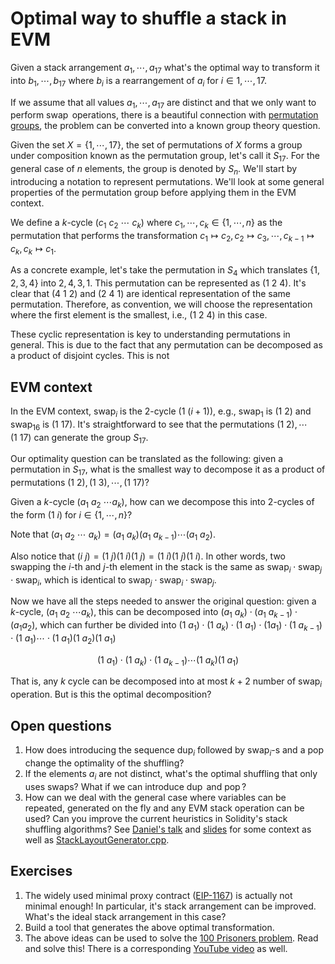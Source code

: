 # Optimal way to shuffle a stack in EVM

Given a stack arrangement $a_{1}, \cdots, a_{17}$ what's the optimal way to transform it into
$b_{1}, \cdots, b_{17}$ where $b_i$ is a rearrangement of $a_i$ for $i \in {1, \cdots, 17}$.

If we assume that all values $a_1, \cdots, a_{17}$ are distinct and that we only want to perform
$\operatorname{swap}$ operations, there is a beautiful connection with [permutation
groups](https://en.wikipedia.org/wiki/Permutation_group), the problem can be converted into a known
group theory question.

Given the set $X = \{1, \cdots, 17\}$, the set of permutations of $X$ forms a group under composition
known as the permutation group, let's call it $S_{17}$. For the general case of $n$ elements, the
group is denoted by $S_n$. We'll start by introducing a notation to represent permutations. We'll
look at some general properties of the permutation group before applying them in the EVM context.

We define a $k$-cycle $(c_1\ c_2\ \cdots\ c_k)$ where $c_1, \cdots, c_k \in \{1, \cdots, n\}$ as the
permutation that performs the transformation $c_1 \mapsto c_2, c_2 \mapsto c_3, \cdots, c_{k-1} \mapsto c_k, c_k \mapsto c_1$.

As a concrete example, let's take the permutation in $S_4$ which translates $\{1, 2, 3, 4\}$ into
${2, 4, 3, 1}$. This permutation can be represented as $(1\ 2\ 4)$. It's clear that $(4\ 1\ 2)$ and
$(2\ 4\ 1)$ are identical representation of the same permutation. Therefore, as convention, we will
choose the representation where the first element is the smallest, i.e., $(1\ 2\ 4)$ in this case.

These cyclic representation is key to understanding permutations in general. This is due to the fact
that any permutation can be decomposed as a product of disjoint cycles. This is not 

## EVM context

In the EVM context, $\operatorname{swap}_i$ is the 2-cycle $(1\ (i + 1))$, e.g.,
$\operatorname{swap}_1$ is $(1\ 2)$ and $\operatorname{swap}_{16}$ is $(1\ 17)$. It's straightforward to see that
the permutations $(1\ 2), \cdots (1\ 17)$ can generate the group $S_{17}$.

Our optimality question can be translated as the following: given a permutation in $S_{17}$, what is
the smallest way to decompose it as a product of permutations $(1\ 2), (1\ 3), \cdots, (1\ 17)$?

Given a $k$-cycle $(a_1\ a_2\ \cdots a_k)$, how can we decompose this into 2-cycles of the form
$(1\ i)$ for $i \in \{1, \cdots, n\}$? 

Note that $(a_1\ a_2\ \cdots\ a_k) = (a_1\ a_k) (a_1\ a_{k - 1}) \cdots (a_1\ a_2)$.

Also notice that $(i\ j) = (1\ j)(1\ i)(1\ j) = (1\ i)(1\ j)(1\ i)$. In other words, two swapping
the $i$-th and $j$-th element in the stack is the same as
$\operatorname{swap}_i \cdot \operatorname{swap}_j \cdot \operatorname{swap}_i$, which is identical to
$\operatorname{swap}_j \cdot \operatorname{swap}_i \cdot \operatorname{swap}_j$.

Now we have all the steps needed to answer the original question: given a $k$-cycle,
$(a_1\ a_2\ \cdots a_k)$, this can be decomposed into
$(a_1\ a_k)\cdot (a_1\ a_{k-1}) \cdot (a_1 a_2)$, which can further be divided into 
$(1\ a_1)\cdot (1\ a_k)\cdot (1 \ a_1) \cdot (1 a_1) \cdot (1\ a_{k-1}) \cdot (1\ a_1) \cdots \cdot (1\ a_1) (1\ a_2) (1\ a_1)$

$$(1\ a_1)\cdot (1\ a_k) \cdot (1\ a_{k-1}) \cdots (1\ a_{k}) (1\ a_1)$$

That is, any $k$ cycle can be decomposed into at most $k + 2$ number of $\operatorname{swap}_i$
operation. But is this the optimal decomposition?



## Open questions
1. How does introducing the sequence $\operatorname{dup}_i$ followed by $\operatorname{swap}_i$-s
   and a $\operatorname{pop}$ change the optimality of the shuffling?
2. If the elements $a_i$ are not distinct, what's the optimal shuffling that only uses swaps? What
   if we can introduce $\operatorname{dup}$ and $\operatorname{pop}$?
3. How can we deal with the general case where variables can be repeated, generated on the fly and
   any EVM stack operation can be used? Can you improve the current heuristics in Solidity's stack
   shuffling algorithms? See [Daniel's talk](https://www.youtube.com/watch?v=RJQdycaEgIE0) and
   [slides](https://github.com/ethereum/solidity-summit/blob/master/2022/slides/1705_DanielKirchner_Generating%20EVM%20Bytecode%20from%20Yul%20in%20the%20New%20via-IR%20Pipeline.pdf)
   for some context as well as
   [StackLayoutGenerator.cpp](https://github.com/ethereum/solidity/blob/d5a78b18b3fd9e54b2839e9685127c6cdbddf614/libyul/backends/evm/StackLayoutGenerator.cpp#L145).

## Exercises
1. The widely used minimal proxy contract ([EIP-1167](https://eips.ethereum.org/EIPS/eip-1167)) is
   actually not minimal enough! In particular, it's stack arrangement can be improved. What's the
   ideal stack arrangement in this case?
2. Build a tool that generates the above optimal transformation.
3. The above ideas can be used to solve the [100 Prisoners
   problem](https://en.wikipedia.org/wiki/100_prisoners_problem). Read and solve this! There is a
   corresponding [YouTube video](https://www.youtube.com/watch?v=iSNsgj1OCLA0) as well.
